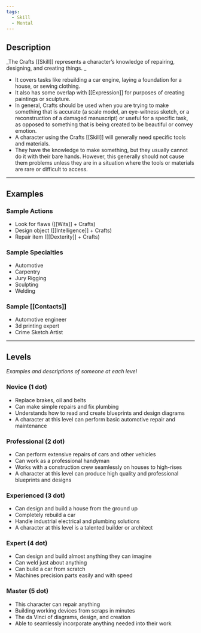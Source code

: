 ```yaml
---
tags:
  - Skill
  - Mental
---
```

## Description

_The Crafts [[Skill]] represents a character’s knowledge of repairing, designing, and creating things. _
- It covers tasks like rebuilding a car engine, laying a foundation for a house, or sewing clothing. 
- It also has some overlap with [[Expression]] for purposes of creating paintings or sculpture. 
- In general, Crafts should be used when you are trying to make something that is accurate (a scale model, an eye-witness sketch, or a reconstruction of a damaged manuscript) or useful for a specific task, as opposed to something that is being created to be beautiful or convey emotion. 
- A character using the Crafts [[Skill]] will generally need specific tools and materials. 
- They have the knowledge to make something, but they usually cannot do it with their bare hands. However, this generally should not cause them problems unless they are in a situation where the tools or materials are rare or difficult to access.

---

## Examples

### Sample Actions

- Look for flaws ([[Wits]] + Crafts)
- Design object ([[Intelligence]] + Crafts)
- Repair item ([[Dexterity]] + Crafts)

### Sample Specialties

- Automotive
- Carpentry
- Jury Rigging
- Sculpting
- Welding

### Sample [[Contacts]]

- Automotive engineer
- 3d printing expert
- Crime Sketch Artist

---

## Levels

_Examples and descriptions of someone at each level_

### Novice (1 dot)

- Replace brakes, oil and belts
- Can make simple repairs and fix plumbing
- Understands how to read and create blueprints and design diagrams
- A character at this level can perform basic automotive repair and maintenance

### Professional (2 dot)

- Can perform extensive repairs of cars and other vehicles
- Can work as a professional handyman
- Works with a construction crew seamlessly on houses to high-rises
- A character at this level can produce high quality and professional blueprints and designs

### Experienced (3 dot)

- Can design and build a house from the ground up
- Completely rebuild a car
- Handle industrial electrical and plumbing solutions
- A character at this level is a talented builder or architect

### Expert (4 dot)

- Can design and build almost anything they can imagine
- Can weld just about anything
- Can build a car from scratch
- Machines precision parts easily and with speed

### Master (5 dot)

- This character can repair anything
- Building working devices from scraps in minutes
- The da Vinci of diagrams, design, and creation
- Able to seamlessly incorporate anything needed into their work

